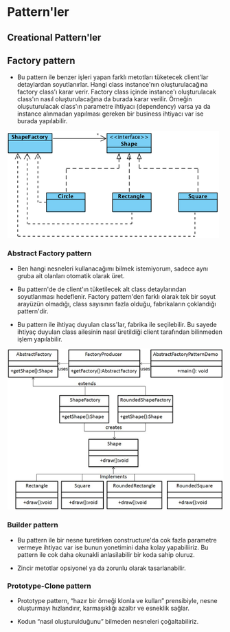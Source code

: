 ﻿# Pattern'ler

## Creational Pattern'ler

## Factory pattern

- Bu pattern ile benzer işleri yapan farklı metotları tüketecek client'lar detaylardan soyutlanırlar. Hangi class instance'nın oluşturulacağına factory class'ı karar verir. Factory class içinde instance'ı oluşturulacak class'ın nasıl oluşturulacağına da burada karar verilir. Örneğin oluşuturulacak class'ın parametre ihtiyacı (dependency) varsa ya da instance alınmadan yapılması gereken bir business ihtiyacı var ise burada yapılabilir.

![alt text](https://github.com/ramazankanbur/DesignPatterns/blob/main/DesignPatterns/images/factory.png)

### Abstract Factory pattern

- Ben hangi nesneleri kullanacağımı bilmek istemiyorum, sadece aynı gruba ait olanları otomatik olarak üret.

- Bu pattern'de de client'ın tüketilecek alt class detaylarından soyutlanması hedeflenir. Factory pattern'den farklı olarak tek bir soyut arayüzün olmadığı, class sayısının fazla olduğu, fabrikaların çoklandığı pattern'dir.

- Bu pattern ile ihtiyaç duyulan class'lar, fabrika ile seçilebilir. Bu sayede ihtiyaç duyulan class ailesinin nasıl üretildiği client tarafından bilinmeden işlem yapılabilir.

![alt text](https://github.com/ramazankanbur/DesignPatterns/blob/main/DesignPatterns/images/abstract_factory.jpeg)

### Builder pattern

- Bu pattern ile bir nesne turetirken constructure'da cok fazla parametre vermeye ihtiyac var ise bunun yonetimini daha kolay yapabiliiriz. Bu pattern ile cok daha okunakli anlasilabilir bir koda sahip oluruz.

- Zincir metotlar opsiyonel ya da zorunlu olarak tasarlanabilir.

### Prototype-Clone pattern

- Prototype pattern, “hazır bir örneği klonla ve kullan” prensibiyle, nesne oluşturmayı hızlandırır, karmaşıklığı azaltır ve esneklik sağlar.

- Kodun “nasıl oluşturulduğunu” bilmeden nesneleri çoğaltabiliriz.